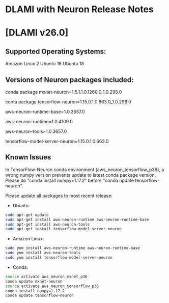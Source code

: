 # DLAMI with Neuron Release Notes

# [DLAMI v26.0]

## Supported Operating Systems:

Amazon Linux 2
Ubuntu 16
Ubuntu 18

## Versions of Neuron packages included:

conda package mxnet-neuron=1.5.1.1.0.1260.0_1.0.298.0

conta package tensorflow-neuron=1.15.0.1.0.663.0_1.0.298.0

aws-neuron-runtime-base=1.0.3657.0

aws-neuron-runtime=1.0.4109.0

aws-neuron-tools=1.0.3657.0

tensorflow-model-server-neuron=1.15.0.1.0.663.0



## Known Issues

In TensorFlow-Neuron conda environment (aws_neuron_tensorflow_p36), a wrong numpy version prevents update to latest conda package version. Please do "conda install numpy=1.17.2" before "conda update tensorflow-neuron".

Please update all packages to most recent release:

*  Ubuntu:

```bash
sudo apt-get update
sudo apt-get install aws-neuron-runtime aws-neuron-runtime-base
sudo apt-get install aws-neuron-tools
sudo apt-get install tensorflow-model-server-neuron
```

*  Amazon Linux:
```bash
sudo yum install aws-neuron-runtime aws-neuron-runtime-base
sudo yum install aws-neuron-tools
sudo yum install tensorflow-model-server-neuron
```

*  Conda:
```bash
source activate aws_neuron_mxnet_p36
conda update mxnet-neuron
source activate aws_neuron_tensorflow_p36
conda install numpy=1.17.2
conda update tensorflow-neuron
```
